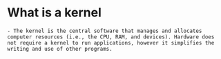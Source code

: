 # What is a kernel
	- The kernel is the central software that manages and allocates computer resources (i.e., the CPU, RAM, and devices). Hardware does not require a kernel to run applications, however it simplifies the writing and use of other programs.